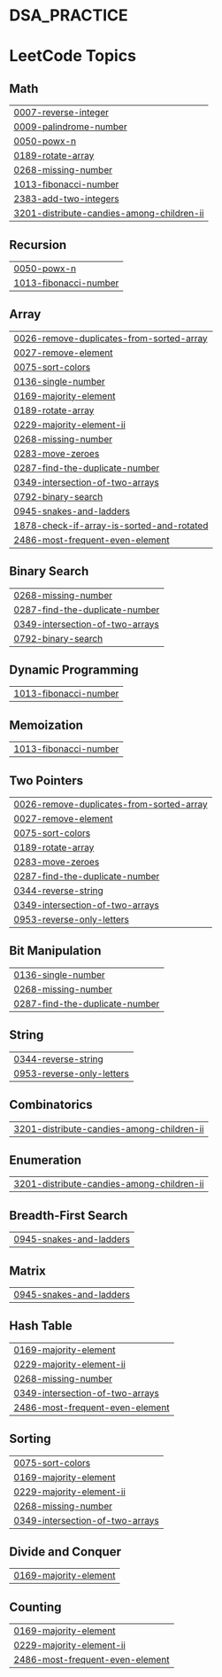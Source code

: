 # DSA_PRACTICE
<!---LeetCode Topics Start-->
# LeetCode Topics
## Math
|  |
| ------- |
| [0007-reverse-integer](https://github.com/sumit-codes4123/DSA_PRACTICE/tree/master/0007-reverse-integer) |
| [0009-palindrome-number](https://github.com/sumit-codes4123/DSA_PRACTICE/tree/master/0009-palindrome-number) |
| [0050-powx-n](https://github.com/sumit-codes4123/DSA_PRACTICE/tree/master/0050-powx-n) |
| [0189-rotate-array](https://github.com/sumit-codes4123/DSA_PRACTICE/tree/master/0189-rotate-array) |
| [0268-missing-number](https://github.com/sumit-codes4123/DSA_PRACTICE/tree/master/0268-missing-number) |
| [1013-fibonacci-number](https://github.com/sumit-codes4123/DSA_PRACTICE/tree/master/1013-fibonacci-number) |
| [2383-add-two-integers](https://github.com/sumit-codes4123/DSA_PRACTICE/tree/master/2383-add-two-integers) |
| [3201-distribute-candies-among-children-ii](https://github.com/sumit-codes4123/DSA_PRACTICE/tree/master/3201-distribute-candies-among-children-ii) |
## Recursion
|  |
| ------- |
| [0050-powx-n](https://github.com/sumit-codes4123/DSA_PRACTICE/tree/master/0050-powx-n) |
| [1013-fibonacci-number](https://github.com/sumit-codes4123/DSA_PRACTICE/tree/master/1013-fibonacci-number) |
## Array
|  |
| ------- |
| [0026-remove-duplicates-from-sorted-array](https://github.com/sumit-codes4123/DSA_PRACTICE/tree/master/0026-remove-duplicates-from-sorted-array) |
| [0027-remove-element](https://github.com/sumit-codes4123/DSA_PRACTICE/tree/master/0027-remove-element) |
| [0075-sort-colors](https://github.com/sumit-codes4123/DSA_PRACTICE/tree/master/0075-sort-colors) |
| [0136-single-number](https://github.com/sumit-codes4123/DSA_PRACTICE/tree/master/0136-single-number) |
| [0169-majority-element](https://github.com/sumit-codes4123/DSA_PRACTICE/tree/master/0169-majority-element) |
| [0189-rotate-array](https://github.com/sumit-codes4123/DSA_PRACTICE/tree/master/0189-rotate-array) |
| [0229-majority-element-ii](https://github.com/sumit-codes4123/DSA_PRACTICE/tree/master/0229-majority-element-ii) |
| [0268-missing-number](https://github.com/sumit-codes4123/DSA_PRACTICE/tree/master/0268-missing-number) |
| [0283-move-zeroes](https://github.com/sumit-codes4123/DSA_PRACTICE/tree/master/0283-move-zeroes) |
| [0287-find-the-duplicate-number](https://github.com/sumit-codes4123/DSA_PRACTICE/tree/master/0287-find-the-duplicate-number) |
| [0349-intersection-of-two-arrays](https://github.com/sumit-codes4123/DSA_PRACTICE/tree/master/0349-intersection-of-two-arrays) |
| [0792-binary-search](https://github.com/sumit-codes4123/DSA_PRACTICE/tree/master/0792-binary-search) |
| [0945-snakes-and-ladders](https://github.com/sumit-codes4123/DSA_PRACTICE/tree/master/0945-snakes-and-ladders) |
| [1878-check-if-array-is-sorted-and-rotated](https://github.com/sumit-codes4123/DSA_PRACTICE/tree/master/1878-check-if-array-is-sorted-and-rotated) |
| [2486-most-frequent-even-element](https://github.com/sumit-codes4123/DSA_PRACTICE/tree/master/2486-most-frequent-even-element) |
## Binary Search
|  |
| ------- |
| [0268-missing-number](https://github.com/sumit-codes4123/DSA_PRACTICE/tree/master/0268-missing-number) |
| [0287-find-the-duplicate-number](https://github.com/sumit-codes4123/DSA_PRACTICE/tree/master/0287-find-the-duplicate-number) |
| [0349-intersection-of-two-arrays](https://github.com/sumit-codes4123/DSA_PRACTICE/tree/master/0349-intersection-of-two-arrays) |
| [0792-binary-search](https://github.com/sumit-codes4123/DSA_PRACTICE/tree/master/0792-binary-search) |
## Dynamic Programming
|  |
| ------- |
| [1013-fibonacci-number](https://github.com/sumit-codes4123/DSA_PRACTICE/tree/master/1013-fibonacci-number) |
## Memoization
|  |
| ------- |
| [1013-fibonacci-number](https://github.com/sumit-codes4123/DSA_PRACTICE/tree/master/1013-fibonacci-number) |
## Two Pointers
|  |
| ------- |
| [0026-remove-duplicates-from-sorted-array](https://github.com/sumit-codes4123/DSA_PRACTICE/tree/master/0026-remove-duplicates-from-sorted-array) |
| [0027-remove-element](https://github.com/sumit-codes4123/DSA_PRACTICE/tree/master/0027-remove-element) |
| [0075-sort-colors](https://github.com/sumit-codes4123/DSA_PRACTICE/tree/master/0075-sort-colors) |
| [0189-rotate-array](https://github.com/sumit-codes4123/DSA_PRACTICE/tree/master/0189-rotate-array) |
| [0283-move-zeroes](https://github.com/sumit-codes4123/DSA_PRACTICE/tree/master/0283-move-zeroes) |
| [0287-find-the-duplicate-number](https://github.com/sumit-codes4123/DSA_PRACTICE/tree/master/0287-find-the-duplicate-number) |
| [0344-reverse-string](https://github.com/sumit-codes4123/DSA_PRACTICE/tree/master/0344-reverse-string) |
| [0349-intersection-of-two-arrays](https://github.com/sumit-codes4123/DSA_PRACTICE/tree/master/0349-intersection-of-two-arrays) |
| [0953-reverse-only-letters](https://github.com/sumit-codes4123/DSA_PRACTICE/tree/master/0953-reverse-only-letters) |
## Bit Manipulation
|  |
| ------- |
| [0136-single-number](https://github.com/sumit-codes4123/DSA_PRACTICE/tree/master/0136-single-number) |
| [0268-missing-number](https://github.com/sumit-codes4123/DSA_PRACTICE/tree/master/0268-missing-number) |
| [0287-find-the-duplicate-number](https://github.com/sumit-codes4123/DSA_PRACTICE/tree/master/0287-find-the-duplicate-number) |
## String
|  |
| ------- |
| [0344-reverse-string](https://github.com/sumit-codes4123/DSA_PRACTICE/tree/master/0344-reverse-string) |
| [0953-reverse-only-letters](https://github.com/sumit-codes4123/DSA_PRACTICE/tree/master/0953-reverse-only-letters) |
## Combinatorics
|  |
| ------- |
| [3201-distribute-candies-among-children-ii](https://github.com/sumit-codes4123/DSA_PRACTICE/tree/master/3201-distribute-candies-among-children-ii) |
## Enumeration
|  |
| ------- |
| [3201-distribute-candies-among-children-ii](https://github.com/sumit-codes4123/DSA_PRACTICE/tree/master/3201-distribute-candies-among-children-ii) |
## Breadth-First Search
|  |
| ------- |
| [0945-snakes-and-ladders](https://github.com/sumit-codes4123/DSA_PRACTICE/tree/master/0945-snakes-and-ladders) |
## Matrix
|  |
| ------- |
| [0945-snakes-and-ladders](https://github.com/sumit-codes4123/DSA_PRACTICE/tree/master/0945-snakes-and-ladders) |
## Hash Table
|  |
| ------- |
| [0169-majority-element](https://github.com/sumit-codes4123/DSA_PRACTICE/tree/master/0169-majority-element) |
| [0229-majority-element-ii](https://github.com/sumit-codes4123/DSA_PRACTICE/tree/master/0229-majority-element-ii) |
| [0268-missing-number](https://github.com/sumit-codes4123/DSA_PRACTICE/tree/master/0268-missing-number) |
| [0349-intersection-of-two-arrays](https://github.com/sumit-codes4123/DSA_PRACTICE/tree/master/0349-intersection-of-two-arrays) |
| [2486-most-frequent-even-element](https://github.com/sumit-codes4123/DSA_PRACTICE/tree/master/2486-most-frequent-even-element) |
## Sorting
|  |
| ------- |
| [0075-sort-colors](https://github.com/sumit-codes4123/DSA_PRACTICE/tree/master/0075-sort-colors) |
| [0169-majority-element](https://github.com/sumit-codes4123/DSA_PRACTICE/tree/master/0169-majority-element) |
| [0229-majority-element-ii](https://github.com/sumit-codes4123/DSA_PRACTICE/tree/master/0229-majority-element-ii) |
| [0268-missing-number](https://github.com/sumit-codes4123/DSA_PRACTICE/tree/master/0268-missing-number) |
| [0349-intersection-of-two-arrays](https://github.com/sumit-codes4123/DSA_PRACTICE/tree/master/0349-intersection-of-two-arrays) |
## Divide and Conquer
|  |
| ------- |
| [0169-majority-element](https://github.com/sumit-codes4123/DSA_PRACTICE/tree/master/0169-majority-element) |
## Counting
|  |
| ------- |
| [0169-majority-element](https://github.com/sumit-codes4123/DSA_PRACTICE/tree/master/0169-majority-element) |
| [0229-majority-element-ii](https://github.com/sumit-codes4123/DSA_PRACTICE/tree/master/0229-majority-element-ii) |
| [2486-most-frequent-even-element](https://github.com/sumit-codes4123/DSA_PRACTICE/tree/master/2486-most-frequent-even-element) |
<!---LeetCode Topics End-->